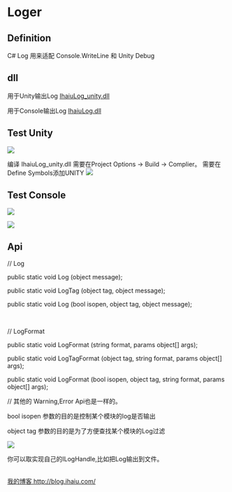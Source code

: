 # Loger
## Definition
C# Log 用来适配 Console.WriteLine 和 Unity Debug

## dll
用于Unity输出Log <a href="https://github.com/ihaiucom/ihaiu.Loger/blob/master/IhaiuLog/IhaiuLog/bin/Release/IhaiuLog_unity.dll" target="_bank">IhaiuLog_unity.dll</a> 

用于Console输出Log <a href="https://github.com/ihaiucom/ihaiu.Loger/blob/master/IhaiuLog/IhaiuLog/bin/Release/IhaiuLog.dll" target="_bank">IhaiuLog.dll</a>


## Test Unity
![](https://github.com/ihaiucom/ihaiu.Loger/blob/master/Test/doc/ihaiu.loger_unity.jpg?raw=true) 


编译 IhaiuLog_unity.dll 需要在Project Options -> Build -> Complier。 需要在Define Symbols添加UNITY
![](https://github.com/ihaiucom/ihaiu.Loger/blob/master/Test/doc/ihaiu.loger_unity_complier.jpg?raw=true) 



## Test Console
![](https://github.com/ihaiucom/ihaiu.Loger/blob/master/Test/doc/ihaiu.loger_console_1.png) 


![](https://github.com/ihaiucom/ihaiu.Loger/blob/master/Test/doc/ihaiu.loger_console_2.jpg) 



## Api

// Log

public static void Log					(object message);

public static void LogTag				(object tag, 	object message);

public static void Log					(bool 	isopen, object tag, 	object message);


<br>

// LogFormat

public static void LogFormat 			(string format, params object[] args);

public static void LogTagFormat 		(object tag, string format, params object[] args);

public static void LogFormat 			(bool isopen, object tag, string format, params object[] args);


// 其他的 Warning,Error Api也是一样的。


bool isopen 参数的目的是控制某个模块的log是否输出

object tag 参数的目的是为了方便查找某个模块的Log过滤


![](https://github.com/ihaiucom/ihaiu.Loger/blob/master/Test/doc/ihaiu.Loger.png?raw=true) 

你可以取实现自己的ILogHandle,比如把Log输出到文件。



<br>
<a href="http://blog.ihaiu.com/" target="_bank">我的博客 http://blog.ihaiu.com/</a>